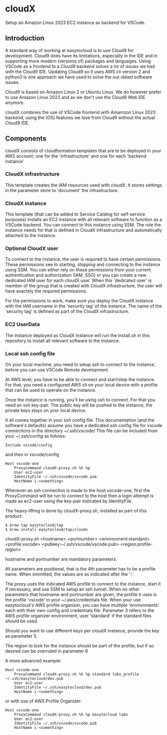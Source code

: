 # cloudX
Setup an Amazon Linux 2023 EC2 instance as backend for VSCode.

## Introduction

A standard way of working at easytocloud is to use Cloud9 for development.
Cloud9 does have its limitations, especially in the IDE and in supporting more modern (versions of) packages and languages.
Using VSCode as a frontend to a Cloud9 backend solves a lot of issues we had with the Cloud9 IDE.
Updating Cloud9 so it uses AWS cli version 2 and python3 is one approach we have used to solve the out-dated software issues.

Cloud9 is based on Amazon Linux 2 or Ubuntu Linux.
We do however prefer to use Amazon Linux 2023 and as we don't use the Cloud9 Web IDE anymore.

cloudX combines the use of VSCode frontend with Amamzon Linux 2023 backend, using the (OS) features we love from Cloud9 without the actual Cloud9 IDE.

## Components

cloudX consists of cloudformation templates that are to be deployed in your AWS account; one for the 'infrastructure' and one for each 'backend instance'

### CloudX infrastructure

This template creates the IAM resources used with cloudX. It stores settings in the parameter store to 'document' the infrastructure.

### CloudX instance

This template (that can be added to Service Catalog for self-service purposes) installs an EC2 instance with all relevant software to function as a VSCode backend.
You can connect to this instance using SSM. The role the instance needs for that is defined in CloudX infrastructure and automatically attached to the instance.

### Optional CloudX user

To connect to the instance, the user is required to have certain permissions. These permissions see to starting, stopping and connecting to the instance using SSM.
You can either rely on these permissions from your current authentication and authorization (IAM, SSO) or you can create a new dedicated IAM user for each cloudX user.
When this 'dedicated user' is member of the group that is created with CloudX infrastructure, the user will have exactely the required permissions.

For the permissions to work, make sure you deploy the CloudX instance with the IAM username in the 'security tag' of the instance.
The name of the 'security tag' is defined as part of the CloudX infrastructure.

### EC2 UserData

The instance deployed as CloudX instance will run the install.sh in this repository to install all relevant software in the instance.

### Local ssh config file

On your local machine, you need to setup ssh to connect to the instance, before you can use VSCode Remote development.

At AWS level, you have to be able to connect and start/stop the instance. 
For that, you need a configured AWS cli on your local device
with a profile that can be used to operate on the instance.

Once the instance is running, you'll be using ssh to connect.
For that you need an ssh key-pair. 
The public key will be pushed to the instance, the private keys stays on your local device.

It all comes together in your ssh config file. 
This documentation (and the software's defaults) assume you have a dedicated ssh config file for vscode connections in the directory ~/.ssh/vscode/
This file can be included from your ~/.ssh/config as follows:

```
Include vscode/config
```

and then in vscode/config

```
Host vscode-one
    ProxyCommand cloudX-proxy.sh %h %p
    User ec2-user
    IdentityFile ~/.ssh/vscode/vscode.pub
    HostName i-<something>
```

Whenever an ssh connection is made to the host vscode-one, first the ProxyCommand will be run to connect to the host
then a login attempt is made as ec2-user using the key-pair indicated by IdentityFile.

The heavy-lifting is done by cloudX-proxy.sh, installed as part of this product:

```
$ brew tap easytocloud/tap
$ brew install easytocloud/tap/cloudx
```

cloudX-proxy.sh \<hostname\> \<portnumber\> \<environment\:standard\> <profile\:vscode> <pubkey\:~/.ssh/vscode/vscode.pub> <region\:profile-region>

hostname and portnumber are mandatory parameters.

All parameters are positional, that is the 4th parameter has to be a profile name.
When ommitted, the values are as indicated after the ':'.

The proxy uses the indicated AWS profile to connect to the instance, start it if necessary, and use SSM to setup an ssh tunnel.
When no other parameters that hostname and portnumber are given, the profile it uses is the profile 'vscode' in your ~/.aws/credentials file.
When your use easytocloud's AWS profile organizer, you can have multiple 'environments' each with their own config and credentials file.
Parameter 3 refers to the AWS profile organizer environment, user 'standard' if the standard files should be used.

Should you want to use different keys per cloudX instance, provide the key as parameter 5.

The region to look for the instance should be part of the profile, but if so desired can be overruled in parameter 6

A more advanced example:

```
Host vscode-one
    ProxyCommand cloudX-proxy.sh %h %p standard labs_profile ~/.ssh/easytocloud/dev.pub
    User ec2-user
    IdentityFile ~/.ssh/easytocloud/dev.pub
    HostName i-<something>

```

or with use of AWS Profile Organizer:

```
Host vscode-one
    ProxyCommand cloudX-proxy.sh %h %p easytocloud labs
    User ec2-user
    IdentityFile ~/.ssh/vscode/vscode.pub
    HostName i-<something>

```


